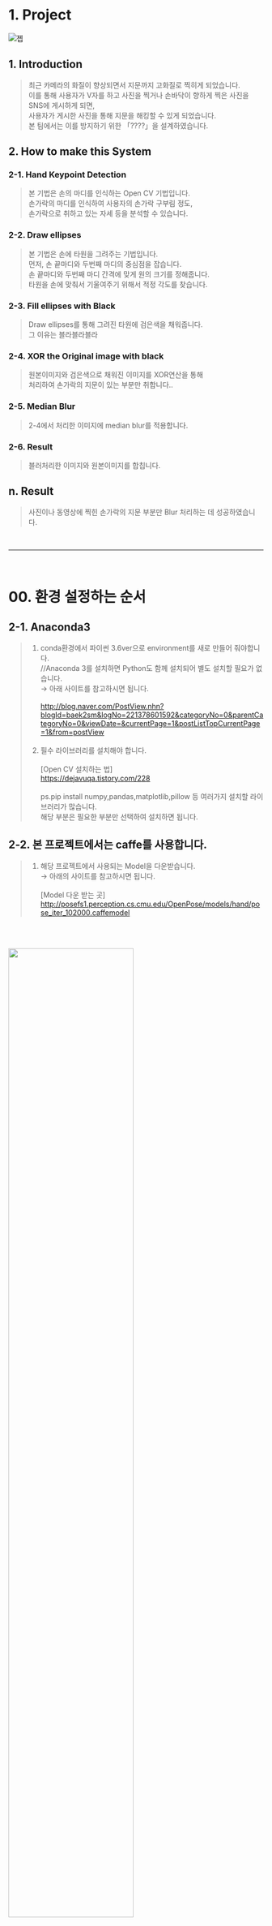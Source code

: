 # 1. Project
![젭](https://user-images.githubusercontent.com/50629716/65788145-6907b400-e195-11e9-913f-74caf29c40a7.PNG)




## 1. Introduction
> 최근 카메라의 화질이 향상되면서 지문까지 고화질로 찍히게 되었습니다.</br>
> 이를 통해 사용자가 V자를 하고 사진을 찍거나 손바닥이 향하게 찍은 사진을 SNS에 게시하게 되면,</br> 
> 사용자가 게시한 사진을 통해 지문을 해킹할 수 있게 되었습니다.</br>
> 본 팀에서는 이를 방지하기 위한 「????」을 설계하였습니다.




## 2. How to make this System
### 2-1. Hand Keypoint Detection
> 본 기법은 손의 마디를 인식하는 Open CV 기법입니다.</br>
> 손가락의 마디를 인식하여 사용자의 손가락 구부림 정도, </br>
> 손가락으로 취하고 있는 자세 등을 분석할 수 있습니다.</br>
### 2-2. Draw ellipses
> 본 기법은 손에 타원을 그려주는 기법입니다.</br>
> 먼저, 손 끝마디와 두번째 마디의 중심점을 잡습니다.</br>
> 손 끝마디와 두번째 마디 간격에 맞게 원의 크기를 정해줍니다.</br>
> 타원을 손에 맞춰서 기울여주기 위해서 적정 각도를 찾습니다.</br>
### 2-3. Fill ellipses with Black
> Draw ellipses를 통해 그려진 타원에 검은색을 채워줍니다.</br>
> 그 이유는 블라블라블라</br>
### 2-4. XOR the Original image with black
> 원본이미지와 검은색으로 채워진 이미지를 XOR연산을 통해</br>
> 처리하여 손가락의 지문이 있는 부분만 취합니다..</br>
### 2-5. Median Blur
> 2-4에서 처리한 이미지에 median blur를 적용합니다.</br>
### 2-6. Result
> 블러처리한 이미지와 원본이미지를 합칩니다.</br>
## n. Result
> 사진이나 동영상에 찍힌 손가락의 지문 부분만 Blur 처리하는 데 성공하였습니다.</br>
</br>
<hr/>
</br>

# 00. 환경 설정하는 순서
## 2-1. Anaconda3
>1. conda환경에서 파이썬 3.6ver으로 environment를 새로 만들어 줘야합니다.</br>
>//Anaconda 3를 설치하면 Python도 함께 설치되어 별도 설치할 필요가 없습니다.</br>
> → 아래 사이트를 참고하시면 됩니다.</br></br>
>http://blog.naver.com/PostView.nhn?blogId=baek2sm&logNo=221378601592&categoryNo=0&parentCategoryNo=0&viewDate=&currentPage=1&postListTopCurrentPage=1&from=postView</br></br>
>2. 필수 라이브러리를 설치해야 합니다.</br></br>
>[Open CV 설치하는 법] </br>
>https://dejavuqa.tistory.com/228 </br></br>
>ps.pip install numpy,pandas,matplotlib,pillow 등 여러가지 설치할 라이브러리가 많습니다.</br>해당 부분은 필요한 부분만 선택하여 설치하면 됩니다.</br>

## 2-2. 본 프로젝트에서는 caffe를 사용합니다.</br>
>1. 해당 프로젝트에서 사용되는 Model을 다운받습니다.</br>
> → 아래의 사이트를 참고하시면 됩니다.</br></br>
>    [Model 다운 받는 곳] </br>
>http://posefs1.perception.cs.cmu.edu/OpenPose/models/hand/pose_iter_102000.caffemodel

</br></br>


<img src="https://user-images.githubusercontent.com/50629716/65842742-96f12200-e368-11e9-887d-983ed18566fd.PNG" width="70%"></img>
